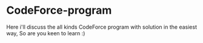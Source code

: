 # CodeForce-program
Here i'll discuss the all kinds CodeForce program with solution in the easiest way,
So are you keen to learn :)
